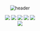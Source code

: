 ###
<div align="center">
  
 ![header](https://capsule-render.vercel.app/api?type=Venom&color=9999CC&height=130&section=header&text=NoJelly%20GitHub&fontColor=ffccff&fontSize=40&animation=fadeIn&fontAlignY=55)

<img src="https://img.shields.io/badge/Github-black?style=flat-square&logo=github&logoColor=#E3A6AE"/> <img src="https://img.shields.io/badge/Spring Boot-green?style=flat-square&logo=Springboot&logoColor=CC6699"/> <img src="https://img.shields.io/badge/JAVA-yellow?style=flat-square&logo=IntelliJidea&logoColor=000000"/> <img src="https://img.shields.io/badge/MySQL-blue?style=flat-square&logo=MariaDB&logoColor=000000"/> <img src="https://img.shields.io/badge/Gradle-gray?style=flat-square&logo=gradle&logoColor=#24A47F"/>
<br>
<a href="https://www.notion.so/JPA-02c642dc999e4b11842cf64302060f98?pvs=4" target="_blank"><img src="https://img.shields.io/badge/notion-000?style=for-the-badge&logo=notion&logoColor=ffffff"/></a>
</div>

<!--
**sunxn0/sunxn0** is a ✨ _special_ ✨ repository because its `README.md` (this file) appears on your GitHub profile.

Here are some ideas to get you started:

- 🔭 I’m currently working on ...
- 🌱 I’m currently learning ...
- 👯 I’m looking to collaborate on ...
- 🤔 I’m looking for help with ...
- 💬 Ask me about ...
- 📫 How to reach me: ...
- 😄 Pronouns: ...
- ⚡ Fun fact: ...
-->
